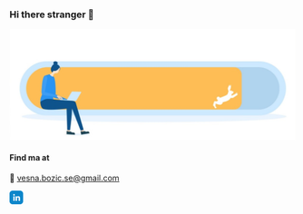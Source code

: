 ### Hi there stranger 👋


![img](bg.jpg)

#### Find ma at

:email: vesna.bozic.se@gmail.com

[<img alt="alt_text" src="linkedin.png" />](https://www.linkedin.com/in/vesna-bo%C5%BEi%C4%87/)












